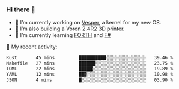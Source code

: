 ### Hi there 👋

<!--
**berkus/berkus** is a ✨ _special_ ✨ repository because its `README.md` (this file) appears on your GitHub profile.

Here are some ideas to get you started:

- 🔭 I’m currently working on ...
- 🌱 I’m currently learning ...
- 👯 I’m looking to collaborate on ...
- 🤔 I’m looking for help with ...
- 💬 Ask me about ...
- 📫 How to reach me: ...
- 😄 Pronouns: ...
- ⚡ Fun fact: ...
-->

- 🔭 I’m currently working on [Vesper](https://github.com/metta-systems/vesper), a kernel for my new OS.
- 🔭 I’m also building a Voron 2.4R2 3D printer.
- 🌱 I’m currently learning [FORTH](http://forth.com/starting-forth/) and [F#](https://fsharpforfunandprofit.com/)

💼 My recent activity:

<!--START_SECTION:waka-->

```txt
Rust       45 mins         ██████████░░░░░░░░░░░░░░░   39.46 %
Makefile   27 mins         ██████░░░░░░░░░░░░░░░░░░░   23.75 %
TOML       22 mins         █████░░░░░░░░░░░░░░░░░░░░   19.89 %
YAML       12 mins         ██▓░░░░░░░░░░░░░░░░░░░░░░   10.98 %
JSON       4 mins          █░░░░░░░░░░░░░░░░░░░░░░░░   03.90 %
```

<!--END_SECTION:waka-->
